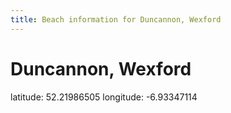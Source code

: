 ```yaml
---
title: Beach information for Duncannon, Wexford
---
```

# Duncannon, Wexford 

<div class="location-info">latitude: 52.21986505 longitude: -6.93347114</div>
<div></div>
